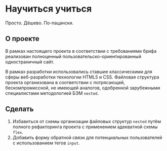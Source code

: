 # Научиться учиться
Просто. Дёшево. По-пацански.

## О проекте
В рамках настоящего проекта в соответствии с требованиями брифа реализован полноценный пользовательско-ориентированный одностраничный сайт.

В рамках разработки использовались ставшие классическими для сферы веб-разработки технологии HTML5 и CSS. Файловая структура проекта организована в соответствии с потрясающей, бескомпромиссной, не имеющей аналогов, одобренной зарубежными специалистами методологией БЭМ `nested`.

## Сделать
1. Избавиться от схемы организации файловых структур `nested` путём полного рефакторинга проекта с применением адекватной схемы `flex`.
2. Добавить форму обратной связи для потенциальных пользователей с использованием тегов `input`.
